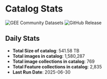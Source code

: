 # Catalog Stats

![GEE Community Datasets](https://img.shields.io/endpoint?url=https://gist.githubusercontent.com/samapriya/34bc0c1280d475d3a69e3b60a706226e/raw/community.json)
![GitHub Release](https://img.shields.io/github/v/release/samapriya/awesome-gee-community-datasets)

## Daily Stats

<!-- START_MARKER -->
* **Total Size of catalog**: 541.58 TB
* **Total images in catalog**: 1,580,287
* **Total image collections in catalog**: 769
* **Total Feature collections in catalog**: 2,835
* **Last Run Date**: 2025-06-30
<!-- END_MARKER -->
